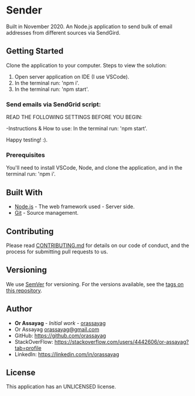 # Sender

Built in November 2020. An Node.js application to send bulk of email addresses from different sources via SendGird.

## Getting Started

Clone the application to your computer.
Steps to view the solution:
1. Open server application on IDE (I use VSCode).
2. In the terminal run: 'npm i'.
3. In the terminal run: 'npm start'.

### Send emails via SendGrid script:

READ THE FOLLOWING SETTINGS BEFORE YOU BEGIN:

-Instructions & How to use:
In the terminal run: 'npm start'.

Happy testing! :).

### Prerequisites

You'll need to install VSCode, Node, and clone the application, and in the terminal run: 'npm i'.

## Built With

* [Node.js](https://nodejs.org/en) - The web framework used - Server side.
* [Git](https://git-scm.com) - Source management.

## Contributing

Please read [CONTRIBUTING.md](https://gist.github.com/PurpleBooth/b24679402957c63ec426) for details on our code of conduct, and the process for submitting pull requests to us.

## Versioning

We use [SemVer](http://semver.org) for versioning. For the versions available, see the [tags on this repository](https://github.com/your/project/tags).

## Author

* **Or Assayag** - *Initial work* - [orassayag](https://github.com/orassayag)
* Or Assayag <orassayag@gmail.com>
* GitHub: https://github.com/orassayag
* StackOverFlow: https://stackoverflow.com/users/4442606/or-assayag?tab=profile
* LinkedIn: https://linkedin.com/in/orassayag

## License

This application has an UNLICENSED license.